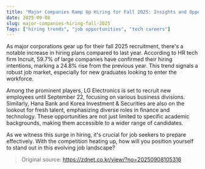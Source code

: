 ```yaml
---
title: "Major Companies Ramp Up Hiring for Fall 2025: Insights and Opportunities"
date: 2025-09-08
slug: major-companies-hiring-fall-2025
Tags: ["hiring trends", "job opportunities", "tech careers"]
---
```

As major corporations gear up for their fall 2025 recruitment, there's a notable increase in hiring plans compared to last year. According to HR tech firm Incruit, 59.7% of large companies have confirmed their hiring intentions, marking a 24.8% rise from the previous year. This trend signals a robust job market, especially for new graduates looking to enter the workforce.

Among the prominent players, LG Electronics is set to recruit new employees until September 22, focusing on various business divisions. Similarly, Hana Bank and Korea Investment & Securities are also on the lookout for fresh talent, emphasizing diverse roles in finance and technology. These opportunities are not just limited to specific academic backgrounds, making them accessible to a wider range of candidates.

As we witness this surge in hiring, it's crucial for job seekers to prepare effectively. With the competition heating up, how will you position yourself to stand out in this evolving job landscape?
> Original source: https://zdnet.co.kr/view/?no=20250908105316